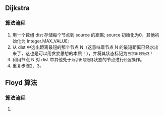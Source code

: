 ## Dijkstra
### 算法流程
1. 用一个数组 dist 存储每个节点到 source 的距离; source 初始化为0，其他初始化为 Integer.MAX_VALUE;
2. 从 dist 中选出距离最短的那个节点 N（这意味着节点 N 的最短距离已经求出来了，这也是可以用贪婪思想的本质！），并将其状态标记为`已求出最短路`！
3. 利用节点 N 对 dist 中其他处于`为求出最短路`状态的节点进行`松弛`操作。
4. 重复步骤2、3。

## Floyd 算法 
### 算法流程
1. 
